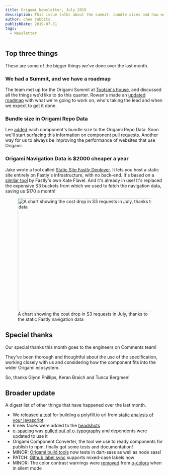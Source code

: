 ```yaml
---
title: Origami Newsletter, July 2019
description: This issue talks about the summit, bundle sizes and how we saved $2000
author: chee rabbits
publishDate: 2019-07-31
tags:
  - Newsletter
---
```




## Top three things

These are some of the bigger things we've done over the last month.

### We had a Summit, and we have a roadmap

The team met up for the Origami Summit at [Tootsie's house](https://www.ft.com/__origami/service/image/v2/images/raw/https://origami.ft.com/assets/images/2019-07-31-newsletter/tootsie.jpg?source=origami), and discussed all the things we'd like to do this quarter. Rowan's made an [updated roadmap](https://docs.google.com/spreadsheets/d/1Xvp9rnCzHdqbH8FWNoaxFvAhr5Dr9lA1o6VMOc3euEU/edit?disco=AAAADX0eev8) with what we're going to work on, who's taking the lead and when we expect to get it done.

### Bundle size in Origami Repo Data

Lee [added](https://github.com/Financial-Times/origami-repo-data/pull/118) each component's bundle size to the Origami Repo Data. Soon we'll start surfacing this information on component pull requests. Another way for us to always be improving the performance of websites that use Origami.

### Origami Navigation Data is $2000 cheaper a year

Jake wrote a tool called [Static Site Fastly Deployer](https://github.com/Financial-Times/static-site-fastly-deployer). It lets you host a static site entirely on Fastly's infrastructure, with no back-end. It's based on a [similar tool](https://github.com/katef/vcl-static-site-generator) by Fastly's own Kate Flavel. And it's already in use! It's replaced the expensive S3 buckets from which we used to fetch the navigation data, saving us $170 a month!

<figure>
	<img
		alt="A chart showing the cost drop in S3 requests in July, thanks to the static fastly navigation data"
		width="640"
		height="360"
		src="https://www.ft.com/__origami/service/image/v2/images/raw/https://origami.ft.com/assets/images/2019-07-31-newsletter/s3-costs.png?source=origami"
	/>
	<figcaption>
		A chart showing the cost drop in S3 requests in July, thanks to the static Fastly navigation data
	</figcaption>
</figure>

## Special thanks

Our special thanks this month goes to the engineers on Comments team!

They've been thorough and thoughtful about the use of the specification, working closely with us and considering how the component fits into the wider Origami ecosystem.

So, thanks Glynn Phillips, Keran Braich and Tunca Bergmen!

## Broader update

A digest list of other things that have happened over the last month.

- We released [a tool](https://github.com/Financial-Times/polyfill-service-url-builder) for building a polyfill.io url from [static analysis of your javascript](https://github.com/Financial-Times/js-features-analyser)
- 6 new faces were added to the [headshots](https://registry.origami.ft.com/components/headshot-images)
- [o-spacing](https://registry.origami.ft.com/components/o-spacing) was [pulled out of o-typography](https://github.com/Financial-Times/o-typography/pull/199) and dependents were updated to use it
- Origami Component Converter, the tool we use to ready components for publish to npm, finally got some tests and documentation!
- MINOR: [Origami build tools](https://github.com/Financial-Times/origami-build-tools/) now tests in dart-sass as well as node sass!
- PATCH: [Github label sync](https://github.com/Financial-Times/github-label-sync) supports mixed-case labels now
- MINOR: The color contrast warnings were [removed](https://github.com/Financial-Times/o-colors/releases/tag/v4.9.0) from [o-colors](https://registry.origami.ft.com/components/o-colors) when in silent mode
